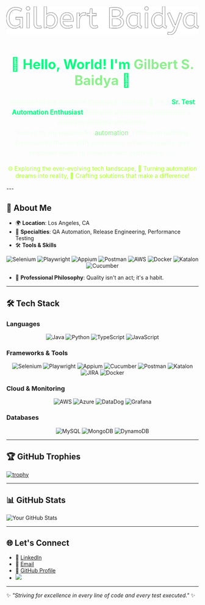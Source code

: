 <h1 align="center">
  <a href="https://username.github.io/name-animation/">
    <img src="https://github.com/gilbert-baidya/gilbert-baidya/blob/main/text.svg" alt="Gilbert Baidya" />
  </a>
</h1>
<h1 align="center" style="font-size: 2.5em; color: #00FF7F;">
  👋 Hello, World! I'm <span style="color: #90EE90;">Gilbert S. Baidya</span> 🌟
</h1>

<p align="center" style="font-size: 1.2em; color: #F0FFF0; line-height: 1.6;">
  Welcome to my corner of the digital universe! 🚀  
  I'm a <span style="color: #00FF7F; font-weight: bold;">Sr. Test Automation Enthusiast</span> with over a decade of experience in ensuring software excellence.  
  <br>Fueled by my passion for <span style="color: #90EE90;">automation</span>, I thrive on building frameworks that simplify processes,  
  enhance quality, and empower teams to innovate with confidence. 💡✨
</p>

<p align="center" style="font-size: 1.1em; color: #ADFF2F;">
  🌐 Exploring the ever-evolving tech landscape,  
  🤖 Turning automation dreams into reality,  
  🔧 Crafting solutions that make a difference!  
</p>
---

## 🌟 **About Me**
- 🌍 **Location**: Los Angeles, CA
- 🎯 **Specialties**: QA Automation, Release Engineering, Performance Testing
- 🛠️ **Tools & Skills**
<div align="center">
  <img src="https://img.shields.io/badge/Selenium-%23009639.svg?style=for-the-badge&logo=selenium&logoColor=white" alt="Selenium" />
  <img src="https://img.shields.io/badge/Playwright-%23000000.svg?style=for-the-badge&logo=microsoft&logoColor=green" alt="Playwright" />
  <img src="https://img.shields.io/badge/Appium-%234168F0.svg?style=for-the-badge&logo=appium&logoColor=white" alt="Appium" />
  <img src="https://img.shields.io/badge/Postman-%23FF6C37.svg?style=for-the-badge&logo=postman&logoColor=white" alt="Postman" />
  <img src="https://img.shields.io/badge/AWS-%23232F3E.svg?style=for-the-badge&logo=amazon-aws&logoColor=orange" alt="AWS" />
  <img src="https://img.shields.io/badge/Docker-%230db7ed.svg?style=for-the-badge&logo=docker&logoColor=white" alt="Docker" />
  <img src="https://img.shields.io/badge/Katalon%20Studio-%2300C4CC.svg?style=for-the-badge&logo=katalon&logoColor=white" alt="Katalon" />
  <img src="https://img.shields.io/badge/Cucumber-%23023C01.svg?style=for-the-badge&logo=cucumber&logoColor=white" alt="Cucumber" />
</div>

- 🤝 **Professional Philosophy**: Quality isn't an act; it's a habit.

---

## 🛠️ **Tech Stack**

### **Languages**
<p align="center">
  <img src="https://img.shields.io/badge/Java-%23ED8B00.svg?style=for-the-badge&logo=java&logoColor=white" alt="Java" />
  <img src="https://img.shields.io/badge/Python-%233776AB.svg?style=for-the-badge&logo=python&logoColor=white" alt="Python" />
  <img src="https://img.shields.io/badge/TypeScript-%23007ACC.svg?style=for-the-badge&logo=typescript&logoColor=white" alt="TypeScript" />
  <img src="https://img.shields.io/badge/JavaScript-%23F7DF1E.svg?style=for-the-badge&logo=javascript&logoColor=black" alt="JavaScript" />
</p>

### **Frameworks & Tools**
<p align="center">
  <img src="https://img.shields.io/badge/Selenium-%23009639.svg?style=for-the-badge&logo=selenium&logoColor=white" alt="Selenium" />
  <img src="https://img.shields.io/badge/Playwright-%23000000.svg?style=for-the-badge&logo=microsoft&logoColor=green" alt="Playwright" />
  <img src="https://img.shields.io/badge/Appium-%234168F0.svg?style=for-the-badge&logo=appium&logoColor=white" alt="Appium" />
  <img src="https://img.shields.io/badge/Cucumber-%23023C01.svg?style=for-the-badge&logo=cucumber&logoColor=white" alt="Cucumber" />
  <img src="https://img.shields.io/badge/Postman-%23FF6C37.svg?style=for-the-badge&logo=postman&logoColor=white" alt="Postman" />
  <img src="https://img.shields.io/badge/Katalon%20Studio-%2300C4CC.svg?style=for-the-badge&logo=katalon&logoColor=white" alt="Katalon" />
  <img src="https://img.shields.io/badge/JIRA-%230052CC.svg?style=for-the-badge&logo=jira&logoColor=white" alt="JIRA" />
  <img src="https://img.shields.io/badge/Docker-%230db7ed.svg?style=for-the-badge&logo=docker&logoColor=white" alt="Docker" />
</p>

### **Cloud & Monitoring**
<p align="center">
  <img src="https://img.shields.io/badge/AWS-%23232F3E.svg?style=for-the-badge&logo=amazon-aws&logoColor=orange" alt="AWS" />
  <img src="https://img.shields.io/badge/Microsoft_Azure-%230078D4.svg?style=for-the-badge&logo=microsoft-azure&logoColor=white" alt="Azure" />
  <img src="https://img.shields.io/badge/DataDog-%23464EB8.svg?style=for-the-badge&logo=datadog&logoColor=white" alt="DataDog" />
  <img src="https://img.shields.io/badge/Grafana-%23F46800.svg?style=for-the-badge&logo=grafana&logoColor=white" alt="Grafana" />
</p>

### **Databases**
<p align="center">
  <img src="https://img.shields.io/badge/MySQL-%234479A1.svg?style=for-the-badge&logo=mysql&logoColor=white" alt="MySQL" />
  <img src="https://img.shields.io/badge/MongoDB-%2347A248.svg?style=for-the-badge&logo=mongodb&logoColor=white" alt="MongoDB" />
  <img src="https://img.shields.io/badge/AWS%20DynamoDB-%23004347.svg?style=for-the-badge&logo=amazondynamodb&logoColor=white" alt="DynamoDB" />
</p>

---

## 🏆 **GitHub Trophies**

[![trophy](https://github-profile-trophy.vercel.app/?username=gilbert-baidya&theme=nord&column=7)](https://github.com/gilbert-baidya/github-profile-trophy)

---

## 📊 **GitHub Stats**
![Your GitHub Stats](https://github-readme-stats.vercel.app/api?username=gilbert-baidya&show_icons=true&theme=radical)

---

## 🌐 **Let's Connect**
- 💼 [LinkedIn](https://linkedin.com/in/gilbert-baidya)
- 📧 [Email](mailto:gilbert.baidya@gmail.com)
- 🔗 [GitHub Profile](https://github.com/gilbert-baidya)
- [![](https://visitcount.itsvg.in/api?id=gilbert-baidya&label=Profile%20Views&color=8&pretty=false)](https://visitcount.itsvg.in)

---

✨ *"Striving for excellence in every line of code and every test executed."* ✨
